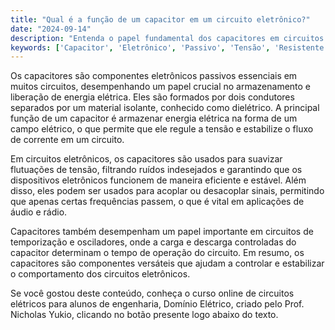 ```yaml
---
title: "Qual é a função de um capacitor em um circuito eletrônico?"
date: "2024-09-14"
description: "Entenda o papel fundamental dos capacitores em circuitos eletrônicos e como eles influenciam a tensão e o comportamento do circuito."
keywords: ['Capacitor', 'Eletrônico', 'Passivo', 'Tensão', 'Resistente']
---
```


Os capacitores são componentes eletrônicos passivos essenciais em muitos circuitos, desempenhando um papel crucial no armazenamento e liberação de energia elétrica. Eles são formados por dois condutores separados por um material isolante, conhecido como dielétrico. A principal função de um capacitor é armazenar energia elétrica na forma de um campo elétrico, o que permite que ele regule a tensão e estabilize o fluxo de corrente em um circuito.

Em circuitos eletrônicos, os capacitores são usados para suavizar flutuações de tensão, filtrando ruídos indesejados e garantindo que os dispositivos eletrônicos funcionem de maneira eficiente e estável. Além disso, eles podem ser usados para acoplar ou desacoplar sinais, permitindo que apenas certas frequências passem, o que é vital em aplicações de áudio e rádio.

Capacitores também desempenham um papel importante em circuitos de temporização e osciladores, onde a carga e descarga controladas do capacitor determinam o tempo de operação do circuito. Em resumo, os capacitores são componentes versáteis que ajudam a controlar e estabilizar o comportamento dos circuitos eletrônicos.

Se você gostou deste conteúdo, conheça o curso online de circuitos elétricos para alunos de engenharia, Domínio Elétrico, criado pelo Prof. Nicholas Yukio, clicando no botão presente logo abaixo do texto.